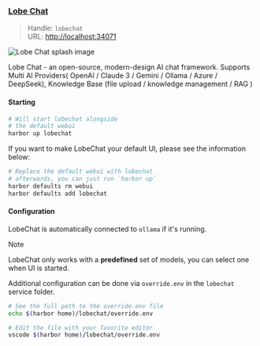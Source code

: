 ### [Lobe Chat](https://github.com/lobehub/lobe-chat)

> Handle: `lobechat`<br/>
> URL: [http://localhost:34071](http://localhost:34071)

![Lobe Chat splash image](https://raw.githubusercontent.com/lobehub/lobe-chat/main/public/og/cover.png)

Lobe Chat - an open-source, modern-design AI chat framework. Supports Multi AI Providers( OpenAI / Claude 3 / Gemini / Ollama / Azure / DeepSeek), Knowledge Base (file upload / knowledge management / RAG )

#### Starting

```bash
# Will start lobechat alongside
# the default webui
harbor up lobechat
```

If you want to make LobeChat your default UI, please see the information below:
```bash
# Replace the default webui with lobechat
# afterwards, you can just run `harbor up`
harbor defaults rm webui
harbor defaults add lobechat
```

#### Configuration

LobeChat is automatically connected to `ollama` if it's running.

> [!NOTE]
> LobeChat only works with a **predefined** set of models, you can select one when UI is started.

Additional configuration can be done via `override.env` in the `lobechat` service folder.

```bash
# See the full path to the override.env file
echo $(harbor home)/lobechat/override.env

# Edit the file with your favorite editor
vscode $(harbor home)/lobechat/override.env
```
